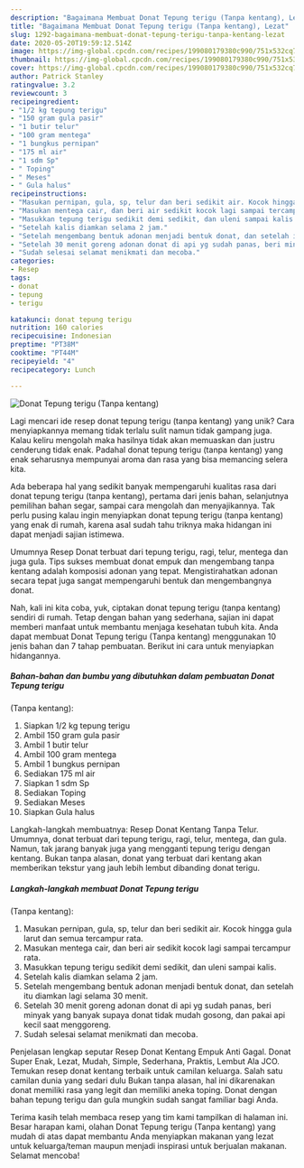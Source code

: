 ```yaml
---
description: "Bagaimana Membuat Donat Tepung terigu (Tanpa kentang), Lezat"
title: "Bagaimana Membuat Donat Tepung terigu (Tanpa kentang), Lezat"
slug: 1292-bagaimana-membuat-donat-tepung-terigu-tanpa-kentang-lezat
date: 2020-05-20T19:59:12.514Z
image: https://img-global.cpcdn.com/recipes/199080179380c990/751x532cq70/donat-tepung-terigu-tanpa-kentang-foto-resep-utama.jpg
thumbnail: https://img-global.cpcdn.com/recipes/199080179380c990/751x532cq70/donat-tepung-terigu-tanpa-kentang-foto-resep-utama.jpg
cover: https://img-global.cpcdn.com/recipes/199080179380c990/751x532cq70/donat-tepung-terigu-tanpa-kentang-foto-resep-utama.jpg
author: Patrick Stanley
ratingvalue: 3.2
reviewcount: 3
recipeingredient:
- "1/2 kg tepung terigu"
- "150 gram gula pasir"
- "1 butir telur"
- "100 gram mentega"
- "1 bungkus pernipan"
- "175 ml air"
- "1 sdm Sp"
- " Toping"
- " Meses"
- " Gula halus"
recipeinstructions:
- "Masukan pernipan, gula, sp, telur dan beri sedikit air. Kocok hingga gula larut dan semua tercampur rata."
- "Masukan mentega cair, dan beri air sedikit kocok lagi sampai tercampur rata."
- "Masukkan tepung terigu sedikit demi sedikit, dan uleni sampai kalis."
- "Setelah kalis diamkan selama 2 jam."
- "Setelah mengembang bentuk adonan menjadi bentuk donat, dan setelah itu diamkan lagi selama 30 menit."
- "Setelah 30 menit goreng adonan donat di api yg sudah panas, beri minyak yang banyak supaya donat tidak mudah gosong, dan pakai api kecil saat menggoreng."
- "Sudah selesai selamat menikmati dan mecoba."
categories:
- Resep
tags:
- donat
- tepung
- terigu

katakunci: donat tepung terigu 
nutrition: 160 calories
recipecuisine: Indonesian
preptime: "PT38M"
cooktime: "PT44M"
recipeyield: "4"
recipecategory: Lunch

---
```



![Donat Tepung terigu
(Tanpa kentang)](https://img-global.cpcdn.com/recipes/199080179380c990/751x532cq70/donat-tepung-terigu-tanpa-kentang-foto-resep-utama.jpg)

Lagi mencari ide resep donat tepung terigu
(tanpa kentang) yang unik? Cara menyiapkannya memang tidak terlalu sulit namun tidak gampang juga. Kalau keliru mengolah maka hasilnya tidak akan memuaskan dan justru cenderung tidak enak. Padahal donat tepung terigu
(tanpa kentang) yang enak seharusnya mempunyai aroma dan rasa yang bisa memancing selera kita.

Ada beberapa hal yang sedikit banyak mempengaruhi kualitas rasa dari donat tepung terigu
(tanpa kentang), pertama dari jenis bahan, selanjutnya pemilihan bahan segar, sampai cara mengolah dan menyajikannya. Tak perlu pusing kalau ingin menyiapkan donat tepung terigu
(tanpa kentang) yang enak di rumah, karena asal sudah tahu triknya maka hidangan ini dapat menjadi sajian istimewa.

Umumnya Resep Donat terbuat dari tepung terigu, ragi, telur, mentega dan juga gula. Tips sukses membuat donat empuk dan mengembang tanpa kentang adalah komposisi adonan yang tepat. Mengistirahatkan adonan secara tepat juga sangat mempengaruhi bentuk dan mengembangnya donat.


Nah, kali ini kita coba, yuk, ciptakan donat tepung terigu
(tanpa kentang) sendiri di rumah. Tetap dengan bahan yang sederhana, sajian ini dapat memberi manfaat untuk membantu menjaga kesehatan tubuh kita. Anda dapat membuat Donat Tepung terigu
(Tanpa kentang) menggunakan 10 jenis bahan dan 7 tahap pembuatan. Berikut ini cara untuk menyiapkan hidangannya.

<!--inarticleads1-->

##### Bahan-bahan dan bumbu yang dibutuhkan dalam pembuatan Donat Tepung terigu
(Tanpa kentang):

1. Siapkan 1/2 kg tepung terigu
1. Ambil 150 gram gula pasir
1. Ambil 1 butir telur
1. Ambil 100 gram mentega
1. Ambil 1 bungkus pernipan
1. Sediakan 175 ml air
1. Siapkan 1 sdm Sp
1. Sediakan  Toping
1. Sediakan  Meses
1. Siapkan  Gula halus


Langkah-langkah membuatnya: Resep Donat Kentang Tanpa Telur. Umumnya, donat terbuat dari tepung terigu, ragi, telur, mentega, dan gula. Namun, tak jarang banyak juga yang mengganti tepung terigu dengan kentang. Bukan tanpa alasan, donat yang terbuat dari kentang akan memberikan tekstur yang jauh lebih lembut dibanding donat terigu. 

<!--inarticleads2-->

##### Langkah-langkah membuat Donat Tepung terigu
(Tanpa kentang):

1. Masukan pernipan, gula, sp, telur dan beri sedikit air. Kocok hingga gula larut dan semua tercampur rata.
1. Masukan mentega cair, dan beri air sedikit kocok lagi sampai tercampur rata.
1. Masukkan tepung terigu sedikit demi sedikit, dan uleni sampai kalis.
1. Setelah kalis diamkan selama 2 jam.
1. Setelah mengembang bentuk adonan menjadi bentuk donat, dan setelah itu diamkan lagi selama 30 menit.
1. Setelah 30 menit goreng adonan donat di api yg sudah panas, beri minyak yang banyak supaya donat tidak mudah gosong, dan pakai api kecil saat menggoreng.
1. Sudah selesai selamat menikmati dan mecoba.


Penjelasan lengkap seputar Resep Donat Kentang Empuk Anti Gagal. Donat Super Enak, Lezat, Mudah, Simple, Sederhana, Praktis, Lembut Ala JCO. Temukan resep donat kentang terbaik untuk camilan keluarga. Salah satu camilan dunia yang sedari dulu Bukan tanpa alasan, hal ini dikarenakan donat memiliki rasa yang legit dan memiliki aneka toping. Donat dengan bahan tepung terigu dan gula mungkin sudah sangat familiar bagi Anda. 

Terima kasih telah membaca resep yang tim kami tampilkan di halaman ini. Besar harapan kami, olahan Donat Tepung terigu
(Tanpa kentang) yang mudah di atas dapat membantu Anda menyiapkan makanan yang lezat untuk keluarga/teman maupun menjadi inspirasi untuk berjualan makanan. Selamat mencoba!
